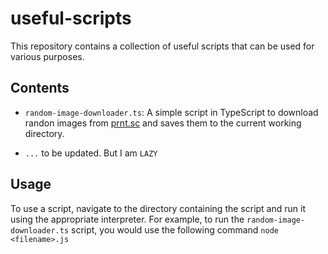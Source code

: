 # useful-scripts

This repository contains a collection of useful scripts that can be used for various purposes.

## Contents

* `random-image-downloader.ts`: A simple script in TypeScript to download randon images from [prnt.sc](https://prnt.sc) and saves them to the current working directory.

* `...` to be updated. But I am `LAZY`

## Usage

To use a script, navigate to the directory containing the script and run it using the appropriate interpreter. For example, to run the `random-image-downloader.ts` script, you would use the following command `node <filename>.js`
